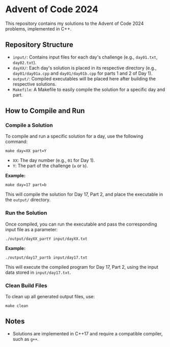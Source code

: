 # Advent of Code 2024
This repository contains my solutions to the Advent of Code 2024 problems, implemented in C++.

## Repository Structure

- `input/`: Contains input files for each day's challenge (e.g., `day01.txt`, `day02.txt`).
- `dayXX/`: Each day's solution is placed in its respective directory (e.g., `day01/day01a.cpp` and `day01/day01b.cpp` for parts 1 and 2 of Day 1).
- `output/`: Compiled executables will be placed here after building the respective solutions.
- `Makefile`: A Makefile to easily compile the solution for a specific day and part.

## How to Compile and Run

### Compile a Solution
To compile and run a specific solution for a day, use the following command:
```console
make day=XX part=Y
```
- `XX`: The day number (e.g., `01` for Day 1).
- `Y`: The part of the challenge (`a` or `b`).

**Example:**
```console
make day=17 part=b
```
This will compile the solution for Day 17, Part 2, and place the executable in the `output/` directory.

### Run the Solution
Once compiled, you can run the executable and pass the corresponding input file as a parameter:
```console
./output/dayXX_partY input/dayXX.txt
```

**Example:**
```console
./output/day17_partb input/day17.txt
```
This will execute the compiled program for Day 17, Part 2, using the input data stored in `input/day17.txt`.

### Clean Build Files
To clean up all generated output files, use:
```console
make clean
```

## Notes 
- Solutions are implemented in C++17 and require a compatible compiler, such as `g++`.
